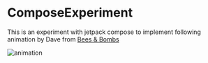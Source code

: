 # ComposeExperiment

This is an experiment with jetpack compose to implement following animation by Dave from [Bees & Bombs](https://www.tumblr.com/blog/view/beesandbombs)

![animation](https://64.media.tumblr.com/9b036ab8f28361b93a5e75fe7685ed92/tumblr_pv4derngtB1r2geqjo1_540.gif)

